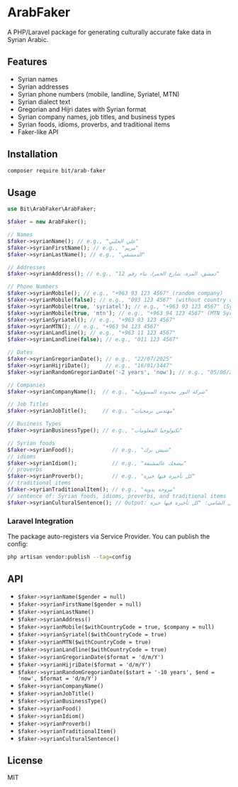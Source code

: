 # ArabFaker

A PHP/Laravel package for generating culturally accurate fake data in Syrian Arabic.

## Features
- Syrian names
- Syrian addresses
- Syrian phone numbers (mobile, landline, Syriatel, MTN)
- Syrian dialect text
- Gregorian and Hijri dates with Syrian format
- Syrian company names, job titles, and business types
- Syrian foods, idioms, proverbs, and traditional items
- Faker-like API

## Installation
```bash
composer require bit/arab-faker
```

## Usage
```php
use Bit\ArabFaker\ArabFaker;

$faker = new ArabFaker();

// Names
$faker->syrianName(); // e.g., "علي الحلبي"
$faker->syrianFirstName(); // e.g., "مريم"
$faker->syrianLastName(); // e.g., "الدمشقي"

// Addresses
$faker->syrianAddress(); // e.g., "دمشق، المزة، شارع الحمرا، بناء رقم 12"

// Phone Numbers
$faker->syrianMobile(); // e.g., "+963 93 123 4567" (random company)
$faker->syrianMobile(false); // e.g., "093 123 4567" (without country code)
$faker->syrianMobile(true, 'syriatel'); // e.g., "+963 93 123 4567" (Syriatel)
$faker->syrianMobile(true, 'mtn'); // e.g., "+963 94 123 4567" (MTN Syria)
$faker->syrianSyriatel(); // e.g., "+963 93 123 4567"
$faker->syrianMTN(); // e.g., "+963 94 123 4567"
$faker->syrianLandline(); // e.g., "+963 11 123 4567"
$faker->syrianLandline(false); // e.g., "011 123 4567"

// Dates
$faker->syrianGregorianDate(); // e.g., "22/07/2025"
$faker->syrianHijriDate();     // e.g., "16/01/1447"
$faker->syrianRandomGregorianDate('-2 years', 'now'); // e.g., "05/06/2023"

// Companies
$faker->syrianCompanyName();  // e.g., "شركة النور محدودة المسؤولية"

// Job Titles
$faker->syrianJobTitle();     // e.g., "مهندس برمجيات"

// Business Types
$faker->syrianBusinessType(); // e.g., "تكنولوجيا المعلومات"

// Syrian foods
$faker->syrianFood();            // e.g., "شيش برك"
// idioms
$faker->syrianIdiom();           // e.g., "بيضحك عالمشنقة"
// proverbs
$faker->syrianProverb();         // e.g., "كل تأخيرة فيها خيرة"
// traditional items
$faker->syrianTraditionalItem(); // e.g., "مروحة يدوية"
// sentence of: Syrian foods, idioms, proverbs, and traditional items
$faker->syrianCulturalSentence(); // Output: وأنت عم تاكل محشي كوسا جنب صابون الغار، تذكّر المثل الشامي: "كل تأخيرة فيها خيرة".
```

### Laravel Integration
The package auto-registers via Service Provider. You can publish the config:
```bash
php artisan vendor:publish --tag=config
```

## API
- `$faker->syrianName($gender = null)`
- `$faker->syrianFirstName($gender = null)`
- `$faker->syrianLastName()`
- `$faker->syrianAddress()`
- `$faker->syrianMobile($withCountryCode = true, $company = null)`
- `$faker->syrianSyriatel($withCountryCode = true)`
- `$faker->syrianMTN($withCountryCode = true)`
- `$faker->syrianLandline($withCountryCode = true)`
- `$faker->syrianGregorianDate($format = 'd/m/Y')`
- `$faker->syrianHijriDate($format = 'd/m/Y')`
- `$faker->syrianRandomGregorianDate($start = '-10 years', $end = 'now', $format = 'd/m/Y')`
- `$faker->syrianCompanyName()`
- `$faker->syrianJobTitle()`
- `$faker->syrianBusinessType()`
- `$faker->syrianFood()`
- `$faker->syrianIdiom()`
- `$faker->syrianProverb()`
- `$faker->syrianTraditionalItem()`
- `$faker->syrianCulturalSentence()`

## License
MIT 
